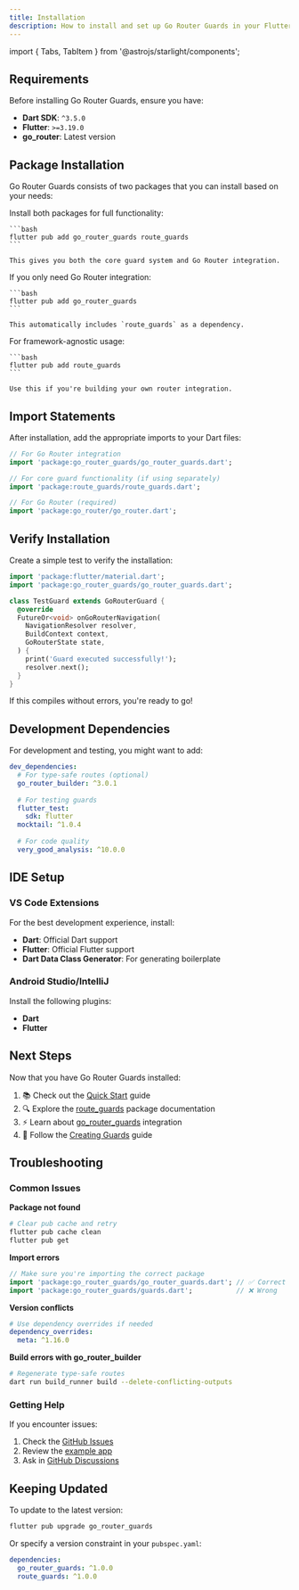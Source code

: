 ```yaml
---
title: Installation
description: How to install and set up Go Router Guards in your Flutter project
---
```


import { Tabs, TabItem } from '@astrojs/starlight/components';

## Requirements

Before installing Go Router Guards, ensure you have:

- **Dart SDK**: `^3.5.0`
- **Flutter**: `>=3.19.0`
- **go_router**: Latest version

## Package Installation

Go Router Guards consists of two packages that you can install based on your needs:

<Tabs>
  <TabItem label="Both Packages (Recommended)">
    Install both packages for full functionality:

    ```bash
    flutter pub add go_router_guards route_guards
    ```

    This gives you both the core guard system and Go Router integration.
  </TabItem>
  
  <TabItem label="Go Router Integration Only">
    If you only need Go Router integration:

    ```bash
    flutter pub add go_router_guards
    ```

    This automatically includes `route_guards` as a dependency.
  </TabItem>
  
  <TabItem label="Core Guards Only">
    For framework-agnostic usage:

    ```bash
    flutter pub add route_guards
    ```

    Use this if you're building your own router integration.
  </TabItem>
</Tabs>

## Import Statements

After installation, add the appropriate imports to your Dart files:

```dart
// For Go Router integration
import 'package:go_router_guards/go_router_guards.dart';

// For core guard functionality (if using separately)
import 'package:route_guards/route_guards.dart';

// For Go Router (required)
import 'package:go_router/go_router.dart';
```

## Verify Installation

Create a simple test to verify the installation:

```dart
import 'package:flutter/material.dart';
import 'package:go_router_guards/go_router_guards.dart';

class TestGuard extends GoRouterGuard {
  @override
  FutureOr<void> onGoRouterNavigation(
    NavigationResolver resolver,
    BuildContext context,
    GoRouterState state,
  ) {
    print('Guard executed successfully!');
    resolver.next();
  }
}
```

If this compiles without errors, you're ready to go!

## Development Dependencies

For development and testing, you might want to add:

```yaml
dev_dependencies:
  # For type-safe routes (optional)
  go_router_builder: ^3.0.1
  
  # For testing guards
  flutter_test:
    sdk: flutter
  mocktail: ^1.0.4
  
  # For code quality
  very_good_analysis: ^10.0.0
```

## IDE Setup

### VS Code Extensions

For the best development experience, install:

- **Dart**: Official Dart support
- **Flutter**: Official Flutter support
- **Dart Data Class Generator**: For generating boilerplate

### Android Studio/IntelliJ

Install the following plugins:

- **Dart**
- **Flutter**

## Next Steps

Now that you have Go Router Guards installed:

1. 📚 Check out the [Quick Start](/quick-start/) guide
2. 🔍 Explore the [route_guards](/packages/route-guards/) package documentation
3. ⚡ Learn about [go_router_guards](/packages/go-router-guards/) integration
4. 🎯 Follow the [Creating Guards](/guides/creating-guards/) guide

## Troubleshooting

### Common Issues

**Package not found**
```bash
# Clear pub cache and retry
flutter pub cache clean
flutter pub get
```

**Import errors**
```dart
// Make sure you're importing the correct package
import 'package:go_router_guards/go_router_guards.dart'; // ✅ Correct
import 'package:go_router_guards/guards.dart';           // ❌ Wrong
```

**Version conflicts**
```yaml
# Use dependency overrides if needed
dependency_overrides:
  meta: ^1.16.0
```

**Build errors with go_router_builder**
```bash
# Regenerate type-safe routes
dart run build_runner build --delete-conflicting-outputs
```

### Getting Help

If you encounter issues:

1. Check the [GitHub Issues](https://github.com/tomassasovsky/go_router_guards/issues)
2. Review the [example app](https://github.com/tomassasovsky/go_router_guards/tree/main/example)
3. Ask in [GitHub Discussions](https://github.com/tomassasovsky/go_router_guards/discussions)

## Keeping Updated

To update to the latest version:

```bash
flutter pub upgrade go_router_guards
```

Or specify a version constraint in your `pubspec.yaml`:

```yaml
dependencies:
  go_router_guards: ^1.0.0
  route_guards: ^1.0.0
```
